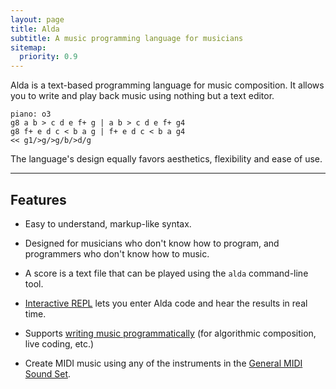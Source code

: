 ```yaml
---
layout: page
title: Alda
subtitle: A music programming language for musicians
sitemap:
  priority: 0.9
---
```


Alda is a text-based programming language for music composition. It allows you to write and play back music using nothing but a text editor.

    piano: o3
    g8 a b > c d e f+ g | a b > c d e f+ g4
    g8 f+ e d c < b a g | f+ e d c < b a g4
    << g1/>g/>g/b/>d/g

The language's design equally favors aesthetics, flexibility and ease of use.

---

## Features

* Easy to understand, markup-like syntax.

* Designed for musicians who don't know how to program, and programmers who
  don't know how to music.

* A score is a text file that can be played using the `alda` command-line tool.

* [Interactive REPL][doc-repl] lets you enter Alda code and hear the results in
  real time.

* Supports [writing music programmatically][doc-programmatic] (for algorithmic
  composition, live coding, etc.)

* Create MIDI music using any of the instruments in the [General MIDI Sound
  Set][gm-sound-set].

[doc-repl]: https://github.com/alda-lang/alda/blob/master/doc/alda-repl.md
[doc-programmatic]: https://github.com/alda-lang/alda/blob/master/doc/writing-music-programmatically.md
[gm-sound-set]: http://www.midi.org/techspecs/gm1sound.php

